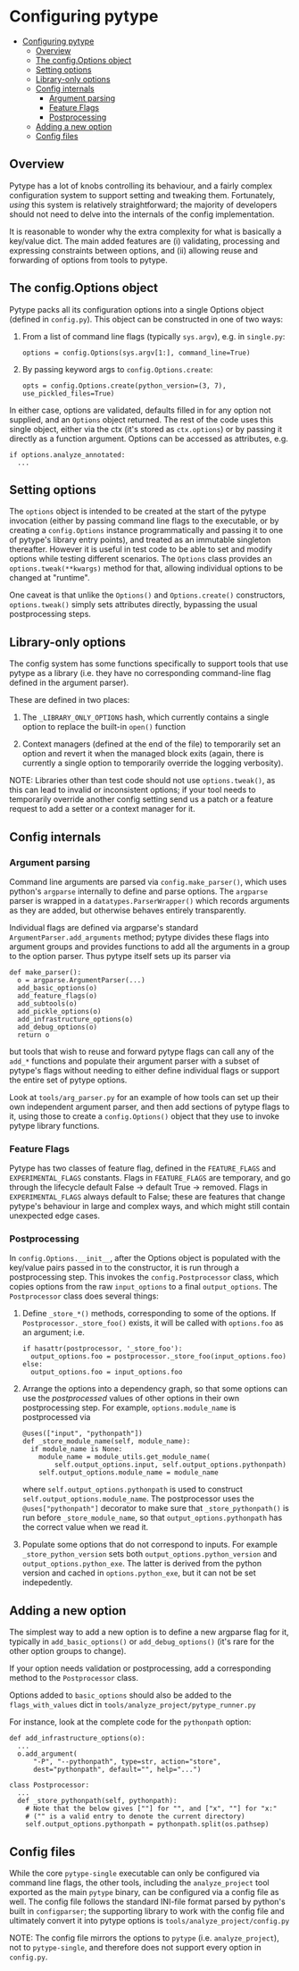 # Configuring pytype

<!--*
freshness: { owner: 'mdemello' reviewed: '2021-11-29' }
*-->

<!--ts-->
   * [Configuring pytype](#configuring-pytype)
      * [Overview](#overview)
      * [The config.Options object](#the-configoptions-object)
      * [Setting options](#setting-options)
      * [Library-only options](#library-only-options)
      * [Config internals](#config-internals)
         * [Argument parsing](#argument-parsing)
         * [Feature Flags](#feature-flags)
         * [Postprocessing](#postprocessing)
      * [Adding a new option](#adding-a-new-option)
      * [Config files](#config-files)

<!-- Added by: rechen, at: 2022-02-03T17:05-08:00 -->

<!--te-->

## Overview

Pytype has a lot of knobs controlling its behaviour, and a fairly complex
configuration system to support setting and tweaking them. Fortunately, *using*
this system is relatively straightforward; the majority of developers should not
need to delve into the internals of the config implementation.

It is reasonable to wonder why the extra complexity for what is basically a
key/value dict. The main added features are (i) validating, processing and
expressing constraints between options, and (ii) allowing reuse and forwarding
of options from tools to pytype.

## The config.Options object

Pytype packs all its configuration options into a single Options object (defined
in `config.py`). This object can be constructed in one of two ways:

1. From a list of command line flags (typically `sys.argv`), e.g. in
   `single.py`:

   ```
   options = config.Options(sys.argv[1:], command_line=True)
   ```

2. By passing keyword args to `config.Options.create`:

   ```
   opts = config.Options.create(python_version=(3, 7), use_pickled_files=True)
   ```

In either case, options are validated, defaults filled in for any option not
supplied, and an `Options` object returned. The rest of the code uses this
single object, either via the ctx (it's stored as `ctx.options`) or by passing
it directly as a function argument. Options can be accessed as attributes, e.g.

```
if options.analyze_annotated:
  ...
```

## Setting options

The `options` object is intended to be created at the start of the pytype
invocation (either by passing command line flags to the executable, or by
creating a `config.Options` instance programmatically and passing it to one of
pytype's library entry points), and treated as an immutable singleton
thereafter. However it is useful in test code to be able to set and modify
options while testing different scenarios. The `Options` class provides an
`options.tweak(**kwargs)` method for that, allowing individual options to be
changed at "runtime".

One caveat is that unlike the `Options()` and `Options.create()` constructors,
`options.tweak()` simply sets attributes directly, bypassing the usual
postprocessing steps.


## Library-only options

The config system has some functions specifically to support tools that use
pytype as a library (i.e. they have no corresponding command-line flag defined
in the argument parser).

These are defined in two places:

1. The `_LIBRARY_ONLY_OPTIONS` hash, which currently contains a single option to
   replace the built-in `open()` function

2. Context managers (defined at the end of the file) to temporarily set an
   option and revert it when the managed block exits (again, there is currently
   a single option to temporarily override the logging verbosity).

NOTE: Libraries other than test code should not use `options.tweak()`, as this
can lead to invalid or inconsistent options; if your tool needs to temporarily
override another config setting send us a patch or a feature request to add a
setter or a context manager for it.


## Config internals

### Argument parsing

Command line arguments are parsed via `config.make_parser()`, which uses
python's `argparse` internally to define and parse options. The `argparse`
parser is wrapped in a `datatypes.ParserWrapper()` which records arguments as
they are added, but otherwise behaves entirely transparently.

Individual flags are defined via argparse's standard
`ArgumentParser.add_arguments` method; pytype divides these flags into argument
groups and provides functions to add all the arguments in a group to the option
parser. Thus pytype itself sets up its parser via

```
def make_parser():
  o = argparse.ArgumentParser(...)
  add_basic_options(o)
  add_feature_flags(o)
  add_subtools(o)
  add_pickle_options(o)
  add_infrastructure_options(o)
  add_debug_options(o)
  return o
```

but tools that wish to reuse and forward pytype flags can call any of the
`add_*` functions and populate their argument parser with a subset of pytype's
flags without needing to either define individual flags or support the entire
set of pytype options.

Look at `tools/arg_parser.py` for an example of how tools can set up their own
independent argument parser, and then add sections of pytype flags to it, using
those to create a `config.Options()` object that they use to invoke pytype
library functions.

### Feature Flags

Pytype has two classes of feature flag, defined in the `FEATURE_FLAGS` and
`EXPERIMENTAL_FLAGS` constants. Flags in `FEATURE_FLAGS` are temporary, and go
through the lifecycle default False -> default True -> removed. Flags in
`EXPERIMENTAL_FLAGS` always default to False; these are features that change
pytype's behaviour in large and complex ways, and which might still contain
unexpected edge cases.

### Postprocessing

In `config.Options.__init__`, after the Options object is populated with the
key/value pairs passed in to the constructor, it is run through a
postprocessing step. This invokes the `config.Postprocessor` class, which
copies options from the raw `input_options` to a final `output_options`. The
`Postprocessor` class does several things:

1. Define `_store_*()` methods, corresponding to some of the options. If
   `Postprocessor._store_foo()` exists, it will be called with `options.foo` as
   an argument; i.e.

   ```
   if hasattr(postprocessor, '_store_foo'):
     output_options.foo = postprocessor._store_foo(input_options.foo)
   else:
     output_options.foo = input_options.foo
   ```

2. Arrange the options into a dependency graph, so that some options can use the
   *postprocessed* values of other options in their own postprocessing step. For
   example, `options.module_name` is postprocessed via

   ```
   @uses(["input", "pythonpath"])
   def _store_module_name(self, module_name):
     if module_name is None:
       module_name = module_utils.get_module_name(
           self.output_options.input, self.output_options.pythonpath)
       self.output_options.module_name = module_name
   ```

   where `self.output_options.pythonpath` is used to construct
   `self.output_options.module_name`. The postprocessor uses the
   `@uses["pythonpath"]` decorator to make sure that `_store_pythonpath()` is
   run before `_store_module_name`, so that `output_options.pythonpath` has the
   correct value when we read it.

3. Populate some options that do not correspond to inputs. For example
   `_store_python_version` sets both `output_options.python_version` and
   `output_options.python_exe`. The latter is derived from the python version
   and cached in `options.python_exe`, but it can not be set indepedently.


## Adding a new option

The simplest way to add a new option is to define a new argparse flag for it,
typically in `add_basic_options()` or `add_debug_options()` (it's rare for the
other option groups to change).

If your option needs validation or postprocessing, add a corresponding method to
the `Postprocessor` class.

Options added to `basic_options` should also be added to the
`flags_with_values` dict in `tools/analyze_project/pytype_runner.py`

For instance, look at the complete code for the `pythonpath` option:

```
def add_infrastructure_options(o):
  ...
  o.add_argument(
      "-P", "--pythonpath", type=str, action="store",
      dest="pythonpath", default="", help="...")

class Postprocessor:
  ...
  def _store_pythonpath(self, pythonpath):
    # Note that the below gives [""] for "", and ["x", ""] for "x:"
    # ("" is a valid entry to denote the current directory)
    self.output_options.pythonpath = pythonpath.split(os.pathsep)
```

## Config files

While the core `pytype-single` executable can only be configured via command
line flags, the other tools, including the `analyze_project` tool exported as
the main `pytype` binary, can be configured via a config file as well. The
config file follows the standard INI-file format parsed by python's built in
`configparser`; the supporting library to work with the config file and
ultimately convert it into pytype options is `tools/analyze_project/config.py`

NOTE: The config file mirrors the options to `pytype` (i.e. `analyze_project`),
not to `pytype-single`, and therefore does not support every option in
`config.py`.
